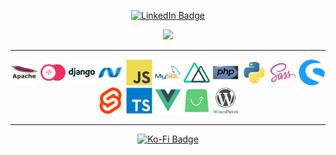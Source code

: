 <div align="center">
  <p>
  <a href="https://linkedin.com/in/simonstbarth">
    <img src="https://img.shields.io/badge/LinkedIn-blue?style=for-the-badge&logo=linkedin&logoColor=white" alt="LinkedIn Badge"/>
  </a>
  </p>
  <p>
  <img src="https://streak-stats.demolab.com?user=data5tream&theme=vue-dark&date_format=j%20M%5B%20Y%5D" />
  </p>
  <hr>
  <img src="https://github.com/devicons/devicon/blob/master/icons/apache/apache-original-wordmark.svg" title="Apache" alt="Apache" width="42" height="42"/>
  <img src="https://github.com/devicons/devicon/blob/master/icons/appwrite/appwrite-original.svg" title="appwrite" alt="appwrite" width="42" height="42"/>
  <img src="https://github.com/devicons/devicon/blob/master/icons/django/django-plain-wordmark.svg" title="django" alt="django" width="42" height="42"/>
  <img src="https://github.com/devicons/devicon/blob/master/icons/dot-net/dot-net-original.svg" title=".NET" alt=".NET" width="42" height="42"/>
  <img src="https://github.com/devicons/devicon/blob/master/icons/javascript/javascript-original.svg" title="JavaScript" alt="JavaScript" width="42" height="42"/>
  <img src="https://github.com/devicons/devicon/blob/master/icons/mysql/mysql-original-wordmark.svg" title="MySQL" alt="MySQL" width="42" height="42"/>
  <img src="https://github.com/devicons/devicon/blob/master/icons/nuxtjs/nuxtjs-original.svg" title="Nuxt" alt="Nuxt" width="42" height="42"/>
  <img src="https://github.com/devicons/devicon/blob/master/icons/php/php-original.svg" title="PHP" alt="PHP" width="42" height="42"/>
  <img src="https://github.com/devicons/devicon/blob/master/icons/python/python-original.svg" title="python" alt="python" width="42" height="42"/>
  <img src="https://github.com/devicons/devicon/blob/master/icons/sass/sass-original.svg" title="SASS" alt="SASS" width="42" height="42"/>
  <img src="https://github.com/devicons/devicon/blob/master/icons/shopware/shopware-original.svg" title="Shopware" alt="Shopware" width="42" height="42"/>
  <img src="https://github.com/devicons/devicon/blob/master/icons/svelte/svelte-original.svg" title="Svelte" alt="Svelte" width="42" height="42"/>
  <img src="https://github.com/devicons/devicon/blob/master/icons/typescript/typescript-original.svg" title="TypeScript" alt="TypeScript" width="42" height="42"/>
  <img src="https://github.com/devicons/devicon/blob/master/icons/vuejs/vuejs-original.svg" title="Vue" alt="Vue" width="42" height="42"/>
  <img src="https://github.com/devicons/devicon/blob/master/icons/vuestorefront/vuestorefront-original.svg" title="Vue Storefront" alt="Vue Storefront" width="42" height="42"/>
  <img src="https://github.com/devicons/devicon/blob/master/icons/wordpress/wordpress-original.svg" title="WordPress" alt="WordPress" width="42" height="42"/>
  <hr>
  <a href="https://ko-fi.com/V7V71JMH8">
    <img src="https://ko-fi.com/img/githubbutton_sm.svg" alt="Ko-Fi Badge"/>
  </a>
</div>
